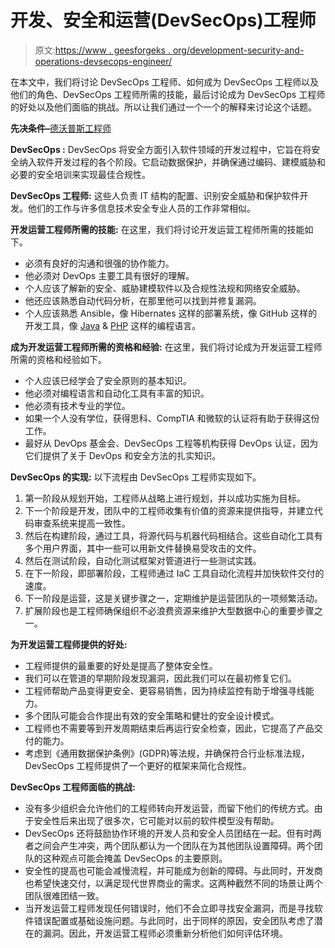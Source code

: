 # 开发、安全和运营(DevSecOps)工程师

> 原文:[https://www . geesforgeks . org/development-security-and-operations-devsecops-engineer/](https://www.geeksforgeeks.org/development-security-and-operations-devsecops-engineer/)

在本文中，我们将讨论 DevSecOps 工程师、如何成为 DevSecOps 工程师以及他们的角色、DevSecOps 工程师所需的技能，最后讨论成为 DevSecOps 工程师的好处以及他们面临的挑战。所以让我们通过一个一个的解释来讨论这个话题。

**先决条件–**[德沃普斯工程师](https://www.geeksforgeeks.org/how-to-become-a-devops-engineer-a-complete-roadmap/)

**DevSecOps :**
DevSecOps 将安全方面引入软件领域的开发过程中，它旨在将安全纳入软件开发过程的各个阶段。它启动数据保护，并确保通过编码、建模威胁和必要的安全培训来实现最佳合规性。

**DevSecOps 工程师:**
这些人负责 IT 结构的配置、识别安全威胁和保护软件开发。他们的工作与许多信息技术安全专业人员的工作非常相似。

**开发运营工程师所需的技能:**
在这里，我们将讨论开发运营工程师所需的技能如下。

*   必须有良好的沟通和很强的协作能力。
*   他必须对 DevOps 主要工具有很好的理解。
*   个人应该了解新的安全、威胁建模软件以及合规性法规和网络安全威胁。
*   他还应该熟悉自动代码分析，在那里他可以找到并修复漏洞。
*   个人应该熟悉 Ansible，像 Hibernates 这样的部署系统，像 GitHub 这样的开发工具，像 [Java](https://www.geeksforgeeks.org/java/) & [PHP](https://www.geeksforgeeks.org/php-tutorials/) 这样的编程语言。

**成为开发运营工程师所需的资格和经验:**
在这里，我们将讨论成为开发运营工程师所需的资格和经验如下。

*   个人应该已经学会了安全原则的基本知识。
*   他必须对编程语言和自动化工具有丰富的知识。
*   他必须有技术专业的学位。
*   如果一个人没有学位，获得思科、CompTIA 和微软的认证将有助于获得这份工作。
*   最好从 DevOps 基金会、DevSecOps 工程等机构获得 DevOps 认证，因为它们提供了关于 DevOps 和安全方法的扎实知识。

**DevSecOps 的实现:**
以下流程由 DevSecOps 工程师实现如下。

1.  第一阶段从规划开始，工程师从战略上进行规划，并以成功实施为目标。
2.  下一个阶段是开发，团队中的工程师收集有价值的资源来提供指导，并建立代码审查系统来提高一致性。
3.  然后在构建阶段，通过工具，将源代码与机器代码相结合。这些自动化工具有多个用户界面，其中一些可以用新文件替换易受攻击的文件。
4.  然后在测试阶段，自动化测试框架对管道进行一些测试实践。
5.  在下一阶段，即部署阶段，工程师通过 IaC 工具自动化流程并加快软件交付的速度。
6.  下一阶段是运营，这是关键步骤之一，定期维护是运营团队的一项频繁活动。
7.  扩展阶段也是工程师确保组织不必浪费资源来维护大型数据中心的重要步骤之一。

**为开发运营工程师提供的好处:**

*   工程师提供的最重要的好处是提高了整体安全性。
*   我们可以在管道的早期阶段发现漏洞，因此我们可以在最初修复它们。
*   工程师帮助产品变得更安全、更容易销售，因为持续监控有助于增强寻线能力。
*   多个团队可能会合作提出有效的安全策略和健壮的安全设计模式。
*   工程师也不需要等到开发周期结束后再运行安全检查，因此，它提高了产品交付的能力。
*   考虑到《通用数据保护条例》(GDPR)等法规，并确保符合行业标准法规，DevSecOps 工程师提供了一个更好的框架来简化合规性。

**DevSecOps 工程师面临的挑战:**

*   没有多少组织会允许他们的工程师转向开发运营，而留下他们的传统方式。由于安全性后来出现了很多次，它可能对以前的软件模型没有帮助。
*   DevSecOps 还将鼓励协作环境的开发人员和安全人员团结在一起。但有时两者之间会产生冲突，两个团队都认为一个团队在为其他团队设置障碍。两个团队的这种观点可能会掩盖 DevSecOps 的主要原则。
*   安全性的提高也可能会减慢流程，并可能成为创新的障碍。与此同时，开发商也希望快速交付，以满足现代世界商业的需求。这两种截然不同的场景让两个团队很难团结一致。
*   当开发运营工程师发现任何错误时，他们不会立即寻找安全漏洞，而是寻找软件错误配置或基础设施问题。与此同时，出于同样的原因，安全团队考虑了潜在的漏洞。因此，开发运营工程师必须重新分析他们如何评估环境。